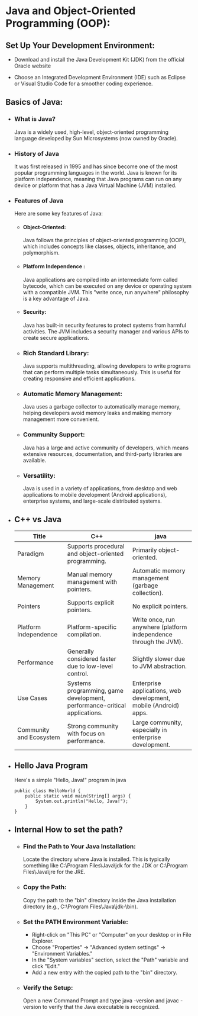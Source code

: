 # Java and Object-Oriented Programming (OOP):

## Set Up Your Development Environment:

- Download and install the Java Development Kit (JDK) from the official Oracle website

- Choose an Integrated Development Environment (IDE) such as Eclipse or Visual Studio Code for a smoother coding experience.

## Basics of Java:

- ### What is Java?

    Java is a widely used, high-level, object-oriented programming language developed by Sun Microsystems (now owned by Oracle).
    
- ### History of Java

    It was first released in 1995 and has since become one of the most popular programming languages in the world. Java is known for its platform independence, meaning that Java programs can run on any device or platform that has a Java Virtual Machine (JVM) installed.

- ### Features of Java

    Here are some key features of Java:

    - #### Object-Oriented: 

        Java follows the principles of object-oriented programming (OOP), which includes concepts like classes, objects, inheritance, and polymorphism.

    - #### Platform Independence :

        Java applications are compiled into an intermediate form called bytecode, which can be executed on any device or operating system with a compatible JVM. This "write once, run anywhere" philosophy is a key advantage of Java.

    - #### Security: 
        
        Java has built-in security features to protect systems from harmful activities. The JVM includes a security manager and various APIs to create secure applications.

    - ### Rich Standard Library:

        Java supports multithreading, allowing developers to write programs that can perform multiple tasks simultaneously. This is useful for creating responsive and efficient applications.

    - ### Automatic Memory Management: 

         Java uses a garbage collector to automatically manage memory, helping developers avoid memory leaks and making memory management more convenient.

    - ### Community Support:

         Java has a large and active community of developers, which means extensive resources, documentation, and third-party libraries are available.

    - ### Versatility:

        Java is used in a variety of applications, from desktop and web applications to mobile development (Android applications), enterprise systems, and large-scale distributed systems.

- ## C++ vs Java

    |Title|C++|java|
    |-------|-------|-------|
    |Paradigm|Supports procedural and object-oriented programming.|Primarily object-oriented.|
    |Memory Management|Manual memory management with pointers.|Automatic memory management (garbage collection).|
    |Pointers|Supports explicit pointers.|No explicit pointers.|
    |Platform Independence|Platform-specific compilation.|Write once, run anywhere (platform independence through the JVM).|
    |Performance|Generally considered faster due to low-level control.|Slightly slower due to JVM abstraction.|
    |Use Cases| Systems programming, game development, performance-critical applications.| Enterprise applications, web development, mobile (Android) apps.|
    |Community and Ecosystem| Strong community with focus on performance.| Large community, especially in enterprise development.|

- ## Hello Java Program

    Here's a simple "Hello, Java!" program in java

    ```
    public class HelloWorld {
        public static void main(String[] args) {
            System.out.println("Hello, Java!");
        }
    }
    ```

- ## Internal How to set the path?

    - ### Find the Path to Your Java Installation:
        Locate the directory where Java is installed. This is typically something like C:\Program Files\Java\jdk<version> for the JDK or C:\Program Files\Java\jre<version> for the JRE.

    - ### Copy the Path:
        Copy the path to the "bin" directory inside the Java installation directory (e.g., C:\Program Files\Java\jdk-<version>\bin).

    - ### Set the PATH Environment Variable:
        - Right-click on "This PC" or "Computer" on your desktop or in File Explorer.
        - Choose "Properties" -> "Advanced system settings" -> "Environment Variables."
        - In the "System variables" section, select the "Path" variable and click "Edit."
        - Add a new entry with the copied path to the "bin" directory.

    - ### Verify the Setup:
        Open a new Command Prompt and type java -version and javac -version to verify that the Java executable is recognized.